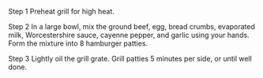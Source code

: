 Step 1
Preheat grill for high heat.

Step 2
In a large bowl, mix the ground beef, egg, bread crumbs, evaporated milk, Worcestershire sauce, cayenne pepper, and garlic using your hands. Form the mixture into 8 hamburger patties.

Step 3
Lightly oil the grill grate. Grill patties 5 minutes per side, or until well done.